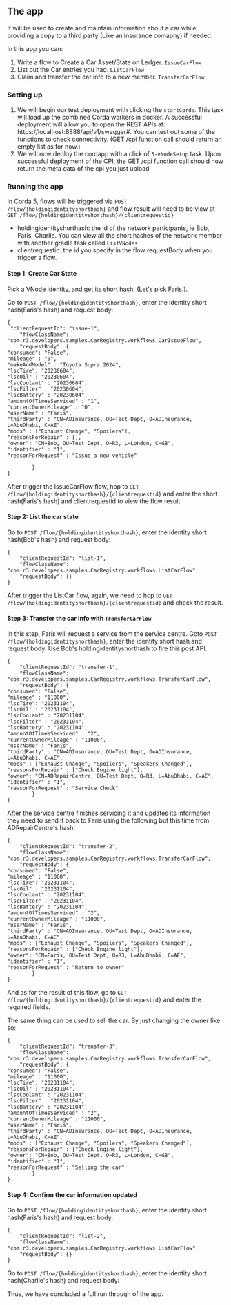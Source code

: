 
## The app
It will be used to create and maintain information about a car while providing a copy to 
a third party (Like an insurance comapny) if needed.

In this app you can:
1. Write a flow to Create a Car Asset/State on Ledger. `IssueCarFlow`
2. List out the Car entries you had. `ListCarFlow`
3. Claim and transfer the car info to a new member. `TransferCarFlow`

### Setting up

1. We will begin our test deployment with clicking the `startCorda`. This task will load up the combined Corda workers in docker.
   A successful deployment will allow you to open the REST APIs at: https://localhost:8888/api/v1/swagger#. You can test out some of the
   functions to check connectivity. (GET /cpi function call should return an empty list as for now.)
2. We will now deploy the cordapp with a click of `5-vNodeSetup` task. Upon successful deployment of the CPI, the GET /cpi function call should now return the meta data of the cpi you just upload

### Running the app

In Corda 5, flows will be triggered via `POST /flow/{holdingidentityshorthash}` and flow result will need to be view at `GET /flow/{holdingidentityshorthash}/{clientrequestid}`
* holdingidentityshorthash: the id of the network participants, ie Bob, Faris, Charlie. You can view all the short hashes of the network member with another gradle task called `ListVNodes`
* clientrequestid: the id you specify in the flow requestBody when you trigger a flow.

#### Step 1: Create Car State
Pick a VNode identity, and get its short hash. (Let's pick Faris.).

Go to `POST /flow/{holdingidentityshorthash}`, enter the identity short hash(Faris's hash) and request body:
```
{
 "clientRequestId": "issue-1",
    "flowClassName": "com.r3.developers.samples.CarRegistry.workflows.CarIssueFlow",
    "requestBody": {
"consumed": "False",
"mileage" : "0",
"makeAndModel" : "Toyota Supra 2024",
"lscTire": "20230604",
"lscOil" : "20230604",
"lscCoolant" : "20230604",
"lscFilter" : "20230604",
"lscBattery" : "20230604",
"amountOfTimesServiced" : "1",
"currentOwnerMileage" : "0",
"userName" : "Faris",
"thirdParty" : "CN=ADInsurance, OU=Test Dept, O=ADInsurance, L=AbuDhabi, C=AE",
"mods" : ["Exhaust Change", "Spoilers"],
"reasonsForRepair" : [],
"owner": "CN=Bob, OU=Test Dept, O=R3, L=London, C=GB",
"identifier" : "1",
"reasonForRequest" : "Issue a new vehicle"

        }
}
```

After trigger the IssueCarFlow flow, hop to `GET /flow/{holdingidentityshorthash}/{clientrequestid}` and enter the short hash(Faris's hash) and clientrequestid to view the flow result

#### Step 2: List the car state
Go to `POST /flow/{holdingidentityshorthash}`, enter the identity short hash(Bob's hash) and request body:
```
{
    "clientRequestId": "list-1",
    "flowClassName": "com.r3.developers.samples.CarRegistry.workflows.ListCarFlow",
    "requestBody": {}
}
```
After trigger the ListCar flow, again, we need to hop to `GET /flow/{holdingidentityshorthash}/{clientrequestid}`
and check the result.

#### Step 3: Transfer the car info with `TransferCarFlow`
In this step, Faris will request a service from the service centre.
Goto `POST /flow/{holdingidentityshorthash}`, enter the identity short hash and request body.
Use Bob's holdingidentityshorthash to fire this post API.
```
{
    "clientRequestId": "transfer-1",
    "flowClassName": "com.r3.developers.samples.CarRegistry.workflows.TransferCarFlow",
    "requestBody": {
"consumed": "False",
"mileage" : "11000",
"lscTire": "20231104",
"lscOil" : "20231104",
"lscCoolant" : "20231104",
"lscFilter" : "20231104",
"lscBattery" : "20231104",
"amountOfTimesServiced" : "2",
"currentOwnerMileage" : "11000",
"userName" : "Faris",
"thirdParty" : "CN=ADInsurance, OU=Test Dept, O=ADInsurance, L=AbuDhabi, C=AE",
"mods" : ["Exhaust Change", "Spoilers", "Speakers Changed"],
"reasonsForRepair" : ["Check Engine light"],
"owner": "CN=ADRepairCentre, OU=Test Dept, O=R3, L=AbuDhabi, C=AE",
"identifier" : "1",
"reasonForRequest" : "Service Check"
        }
}
```

After the service centre finishes servicing it and updates its information they need to send it back to Faris using the following but this time from ADRepairCentre's hash:
```
{
    "clientRequestId": "transfer-2",
    "flowClassName": "com.r3.developers.samples.CarRegistry.workflows.TransferCarFlow",
    "requestBody": {
"consumed": "False",
"mileage" : "11000",
"lscTire": "20231104",
"lscOil" : "20231104",
"lscCoolant" : "20231104",
"lscFilter" : "20231104",
"lscBattery" : "20231104",
"amountOfTimesServiced" : "2",
"currentOwnerMileage" : "11000",
"userName" : "Faris",
"thirdParty" : "CN=ADInsurance, OU=Test Dept, O=ADInsurance, L=AbuDhabi, C=AE",
"mods" : ["Exhaust Change", "Spoilers", "Speakers Changed"],
"reasonsForRepair" : ["Check Engine light"],
"owner": "CN=Faris, OU=Test Dept, O=R3, L=AbuDhabi, C=AE",
"identifier" : "1",
"reasonForRequest" : "Return to owner"
        }
}
```

And as for the result of this flow, go to `GET /flow/{holdingidentityshorthash}/{clientrequestid}` and enter the required fields.

The same thing can be used to sell the car. By just changing the owner like so:

```
{
    "clientRequestId": "transfer-3",
    "flowClassName": "com.r3.developers.samples.CarRegistry.workflows.TransferCarFlow",
    "requestBody": {
"consumed": "False",
"mileage" : "11000",
"lscTire": "20231104",
"lscOil" : "20231104",
"lscCoolant" : "20231104",
"lscFilter" : "20231104",
"lscBattery" : "20231104",
"amountOfTimesServiced" : "2",
"currentOwnerMileage" : "11000",
"userName" : "Faris",
"thirdParty" : "CN=ADInsurance, OU=Test Dept, O=ADInsurance, L=AbuDhabi, C=AE",
"mods" : ["Exhaust Change", "Spoilers", "Speakers Changed"],
"reasonsForRepair" : ["Check Engine light"],
"owner": "CN=Bob, OU=Test Dept, O=R3, L=London, C=GB",
"identifier" : "1",
"reasonForRequest" : "Selling the car"
        }
}
```

#### Step 4: Confirm the car information updated
Go to `POST /flow/{holdingidentityshorthash}`, enter the identity short hash(Faris's hash) and request body:
```
{
    "clientRequestId": "list-2",
    "flowClassName": "com.r3.developers.samples.CarRegistry.workflows.ListCarFlow",
    "requestBody": {}
}
```
Go to `POST /flow/{holdingidentityshorthash}`, enter the identity short hash(Charlie's hash) and request body:


Thus, we have concluded a full run through of the app.
